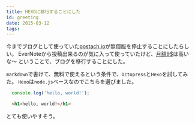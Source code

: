 ```yaml
---
title: HEXOに移行することにした
id: greeting
date: 2015-03-12
tags:
---
```


今までブログとして使っていた[postach.io](http://postach.io/site)が無償版を停止することにしたらしい。
EverNoteから投稿出来るのが気に入って使っていたけど、[月額9$](http://postach.io/site/pricing)は高いな〜
ということで、ブログを移行することにした。

`markdown`で書けて、無料で使えるという条件で、`Octopress`と`Hexo`を試してみた。
`Hexo`は`node.js`ベースなのでこちらを選びました。

```js
  console.log('hello, world!');
```

```html
  <h1>hello, world!</h1>
```

とても使いやすそう。
